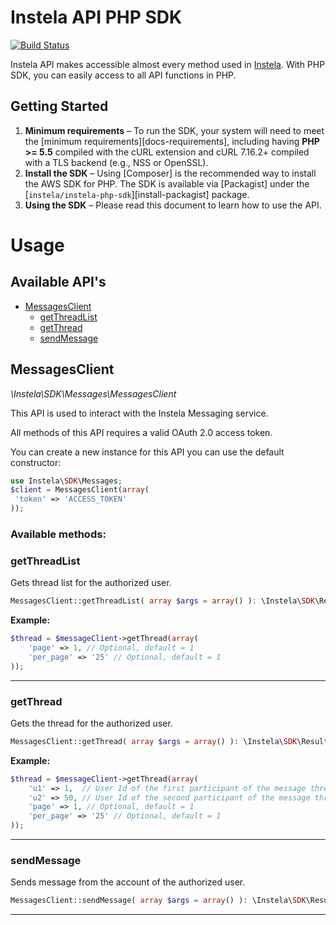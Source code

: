 # Instela API PHP SDK

[![Build Status](https://travis-ci.com/thehivecluster/instela-api-client.svg?token=g7m3yvL9xyyUBXqyRzHX)](https://travis-ci.com/thehivecluster/instela-api-client)

Instela API makes accessible almost every method used in [Instela](https://www.instela.com). With PHP SDK, you can easily access to all API functions in PHP.
 
## Getting Started

1. **Minimum requirements** – To run the SDK, your system will need to meet the
   [minimum requirements][docs-requirements], including having **PHP >= 5.5**
   compiled with the cURL extension and cURL 7.16.2+ compiled with a TLS
   backend (e.g., NSS or OpenSSL).
1. **Install the SDK** – Using [Composer] is the recommended way to install the
   AWS SDK for PHP. The SDK is available via [Packagist] under the
   [`instela/instela-php-sdk`][install-packagist] package.
1. **Using the SDK** – Please read this document to learn how to use the API.
  

# Usage

## Available API's

* [MessagesClient](#messagesclient)
    * [getThreadList](#getthreadlist)
    * [getThread](#getthread)
    * [sendMessage](#sendmessage)

## MessagesClient
*\Instela\SDK\Messages\MessagesClient*


This API is used to interact with the Instela Messaging service.

All methods of this API requires a valid OAuth 2.0 access token.

You can create a new instance for this API you can use the default constructor:

```php
use Instela\SDK\Messages;
$client = MessagesClient(array(
 'token' => 'ACCESS_TOKEN'
));
```


### Available methods:


### getThreadList

Gets thread list for the authorized user.

```php
MessagesClient::getThreadList( array $args = array() ): \Instela\SDK\Result
```

**Example:**

```php
$thread = $messageClient->getThread(array(
    'page' => 1, // Optional, default = 1
    'per_page' => '25' // Optional, default = 1
));
```



---

### getThread

Gets the thread for the authorized user.

```php
MessagesClient::getThread( array $args = array() ): \Instela\SDK\Result
```

**Example:**

```php
$thread = $messageClient->getThread(array(
    'u1' => 1,  // User Id of the first participant of the message thread
    'u2' => 50, // User Id of the second participant of the message thread
    'page' => 1, // Optional, default = 1
    'per_page' => '25' // Optional, default = 1
));
```



---

### sendMessage

Sends message from the account of the authorized user.

```php
MessagesClient::sendMessage( array $args = array() ): \Instela\SDK\Result
```





---
